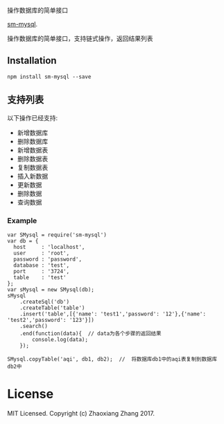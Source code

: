 操作数据库的简单接口

[sm-mysql](https://github.com/findvv/sm-mysql).

操作数据库的简单接口，支持链式操作，返回结果列表

## Installation

```
npm install sm-mysql --save
```

## 支持列表

以下操作已经支持:

* 新增数据库
* 删除数据库
* 新增数据表
* 删除数据表
* 复制数据表
* 插入新数据
* 更新数据
* 删除数据
* 查询数据

### Example

```
var SMysql = require('sm-mysql')
var db = {  
  host     : 'localhost',  
  user     : 'root',  
  password : 'password',  
  database : 'test',
  port     : '3724',
  table    : 'test'
};
var sMysql = new SMysql(db);
sMysql
    .createSql('db')
    .createTable('table')
    .insert('table',[{'name': 'test1','password': '12'},{'name': 'test2','password': '123'}])
    .search()
    .end(function(data){  // data为各个步骤的返回结果
        console.log(data);
    });

SMysql.copyTable('aqi', db1, db2);  //  将数据库db1中的aqi表复制到数据库db2中
```
# License

MIT Licensed. Copyright (c) Zhaoxiang Zhang 2017.
